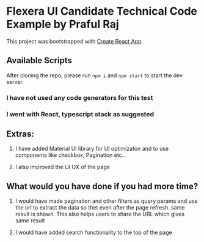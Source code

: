 # Flexera UI Candidate Technical Code Example by Praful Raj

This project was bootstrapped with [Create React App](https://github.com/facebook/create-react-app).

## Available Scripts

After cloning the repo, please run `npm i` and `npm start` to start the dev server.

### I have not used any code generators for this test

### I went with React, typescript stack as suggested

## Extras:

1. I have added Material UI library for UI optimizaton and to use components like checkbox, Pagination etc..

2. I also improved the UI UX of the page

## What would you have done if you had more time?

1. I would have made pagination and other filters as query params and use the url to extract the data so thet even after the page refresh. same result is shown. This also helps users to share the URL which gives same result

2. I would have added search functionality to the top of the page

